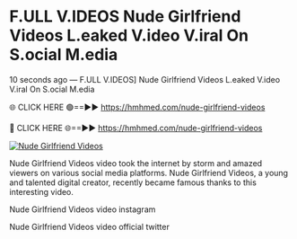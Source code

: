 # F.ULL V.IDEOS Nude Girlfriend Videos L.eaked V.ideo V.iral On S.ocial M.edia

10 seconds ago — F.ULL V.IDEOS] Nude Girlfriend Videos L.eaked V.ideo V.iral On S.ocial M.edia

🌐 CLICK HERE 🟢==►► https://hmhmed.com/nude-girlfriend-videos

🔴 CLICK HERE 🌐==►► https://hmhmed.com/nude-girlfriend-videos

[![Nude Girlfriend Videos](https://i.imgur.com/dJHk4Zq.gif)](https://hmhmed.com/nude-girlfriend-videos)

Nude Girlfriend Videos video took the internet by storm and amazed viewers on various social media platforms. Nude Girlfriend Videos, a young and talented digital creator, recently became famous thanks to this interesting video.

Nude Girlfriend Videos video instagram

Nude Girlfriend Videos video official twitter